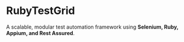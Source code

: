# RubyTestGrid
A scalable, modular test automation framework using **Selenium, Ruby, Appium, and Rest Assured**.
